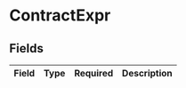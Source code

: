 # ContractExpr


## Fields

| Field       | Type        | Required    | Description |
| ----------- | ----------- | ----------- | ----------- |